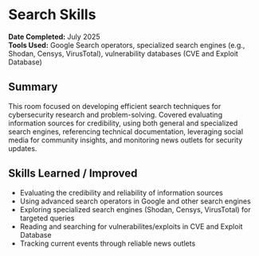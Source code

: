# Search Skills

**Date Completed:** July 2025  
**Tools Used:** Google Search operators, specialized search engines (e.g., Shodan, Censys, VirusTotal), vulnerability databases (CVE and Exploit Database)

## Summary
This room focused on developing efficient search techniques for cybersecurity research and problem-solving. Covered evaluating information sources for credibility, using both general and specialized search engines, referencing technical documentation, leveraging social media for community insights, and monitoring news outlets for security updates.

## Skills Learned / Improved
- Evaluating the credibility and reliability of information sources
- Using advanced search operators in Google and other search engines
- Exploring specialized search engines (Shodan, Censys, VirusTotal) for targeted queries
- Reading and searching for vulnerabilites/exploits in CVE and Exploit Database
- Tracking current events through reliable news outlets
